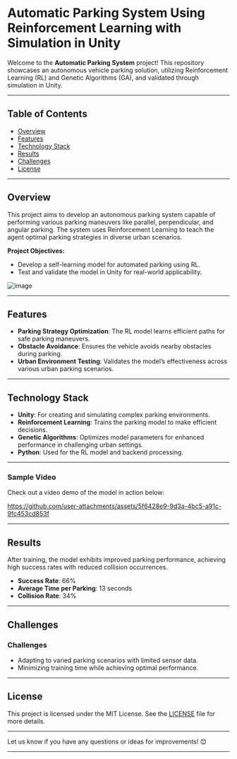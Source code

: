 # Automatic Parking System Using Reinforcement Learning with Simulation in Unity

Welcome to the **Automatic Parking System** project! This repository showcases an autonomous vehicle parking solution, utilizing Reinforcement Learning (RL) and Genetic Algorithms (GA), and validated through simulation in Unity.

---

## Table of Contents

- [Overview](#overview)
- [Features](#features)
- [Technology Stack](#technology-stack)
- [Results](#results)
- [Challenges](#challenges)
- [License](#license)

---

## Overview

This project aims to develop an autonomous parking system capable of performing various parking maneuvers like parallel, perpendicular, and angular parking. The system uses Reinforcement Learning to teach the agent optimal parking strategies in diverse urban scenarios.

**Project Objectives:**
- Develop a self-learning model for automated parking using RL.
- Test and validate the model in Unity for real-world applicability.

![image](https://github.com/user-attachments/assets/a4a0bc68-1770-4fd7-ad91-2922688c7601)

---

## Features

- **Parking Strategy Optimization**: The RL model learns efficient paths for safe parking maneuvers.
- **Obstacle Avoidance**: Ensures the vehicle avoids nearby obstacles during parking.
- **Urban Environment Testing**: Validates the model’s effectiveness across various urban parking scenarios.

---

## Technology Stack

- **Unity**: For creating and simulating complex parking environments.
- **Reinforcement Learning**: Trains the parking model to make efficient decisions.
- **Genetic Algorithms**: Optimizes model parameters for enhanced performance in challenging urban settings.
- **Python**: Used for the RL model and backend processing.

---

### Sample Video
Check out a video demo of the model in action below:

https://github.com/user-attachments/assets/5f6428e9-9d3a-4bc5-a91c-9fc453cd853f

---

## Results

After training, the model exhibits improved parking performance, achieving high success rates with reduced collision occurrences.

- **Success Rate**: 66%
- **Average Time per Parking**: 13 seconds
- **Collision Rate**: 34%

---

## Challenges 

### Challenges
- Adapting to varied parking scenarios with limited sensor data.
- Minimizing training time while achieving optimal performance.

---

## License

This project is licensed under the MIT License. See the [LICENSE](LICENSE) file for more details.

---

Let us know if you have any questions or ideas for improvements! 😊

---
